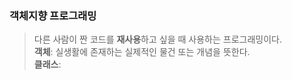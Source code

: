 ### 객체지향 프로그래밍
> 다른 사람이 짠 코드를 **재사용**하고 싶을 때 사용하는 프로그래밍이다.   
> **객체**: 실생활에 존재하는 실제적인 물건 또는 개념을 뜻한다.  
> **클래스**: 
